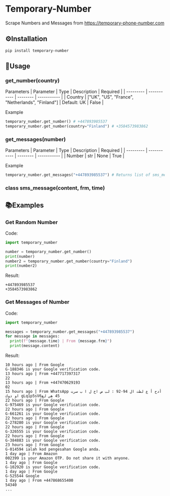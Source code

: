 # Temporary-Number
Scrape Numbers and Messages from https://temporary-phone-number.com
## ⚙️Installation
```
pip install temporary-number
```
## 📕Usage
### get_number(country)
Parameters
| Parameter | Type | Description | Required | 
| --------- | ----------- | -------- | ----------- |
| Country   | ["UK", "US", "France", "Netherlands", "Finland"] | Default: UK | False    | 

Example
```py
temporary_number.get_number() # +447893985537
temporary_number.get_number(country="Finland") # +3584573983862
```
### get_messages(number)
Parameters
| Parameter | Type | Description | Required | 
| --------- | ----------- | -------- | ----------- |
| Number   | str | None | True    | 

Example
```py
temporary_number.get_messages("+447893985537") # Returns list of sms_message
```
### class sms_message(content, frm, time)
## 📚Examples
### Get Random Number
Code:
```py
import temporary_number

number = temporary_number.get_number()
print(number)
number2 = temporary_number.get_number(country="Finland")
print(number2)
```
Result:
```
+447893985537
+3584573983862
```
### Get Messages of Number
Code:
```py
import temporary_number

messages = temporary_number.get_messages("+447893985537")
for message in messages:
  print(f"{message.time} | From {message.frm}")
  print(message.content)
```
Result:
```
10 hours ago | From Google
G-188346 is your Google verification code.
13 hours ago | From +447717397317
22
13 hours ago | From +447470629193
02
15 hours ago | From WhatsApp ‎‫أدح أ ع لطت ال 94-92 : لب ص اخ ل ا ب سرت او دوك‬‎ ‎‫45 هي لعgLq1p5sV6‬‎
22 hours ago | From Google
G-975469 is your Google verification code.
22 hours ago | From Google
G-661261 is your Google verification code.
22 hours ago | From Google
G-278280 is your Google verification code.
22 hours ago | From Google
G-326555 is your Google verification code.
22 hours ago | From Google
G-384883 is your Google verification code.
23 hours ago | From Google
G-014594 ialah kod pengesahan Google anda.
1 day ago | From Amazon
002399 is your Amazon OTP. Do not share it with anyone.
1 day ago | From Google
G-102920 is your Google verification code.
1 day ago | From Google
G-525544 Google
1 day ago | From +447868655400
54340
...
```
